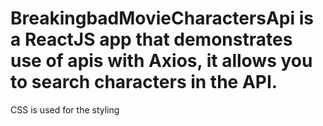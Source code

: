 # BreakingbadMovieCharactersApi is a ReactJS app that demonstrates use of apis with Axios, it allows you to search characters in the API.
CSS is used for the styling

